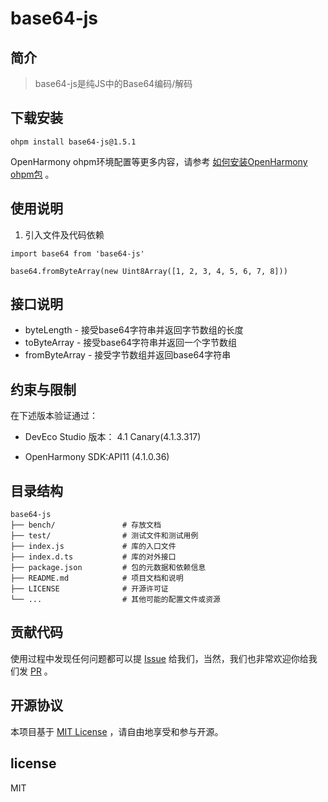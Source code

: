 # base64-js

## 简介
> base64-js是纯JS中的Base64编码/解码

## 下载安装
```shell
ohpm install base64-js@1.5.1
```
OpenHarmony ohpm环境配置等更多内容，请参考 [如何安装OpenHarmony ohpm包](https://gitee.com/openharmony-tpc/docs/blob/master/OpenHarmony_har_usage.md) 。

## 使用说明
1. 引入文件及代码依赖
 ```
 import base64 from 'base64-js'
 
 base64.fromByteArray(new Uint8Array([1, 2, 3, 4, 5, 6, 7, 8]))
 ```

## 接口说明

 * byteLength - 接受base64字符串并返回字节数组的长度
 * toByteArray - 接受base64字符串并返回一个字节数组
 * fromByteArray - 接受字节数组并返回base64字符串

## 约束与限制

在下述版本验证通过：

- DevEco Studio 版本： 4.1 Canary(4.1.3.317)

- OpenHarmony SDK:API11 (4.1.0.36)

## 目录结构
````
base64-js
├── bench/               # 存放文档
├── test/                # 测试文件和测试用例
├── index.js             # 库的入口文件
├── index.d.ts           # 库的对外接口
├── package.json         # 包的元数据和依赖信息
├── README.md            # 项目文档和说明
├── LICENSE              # 开源许可证
└── ...                  # 其他可能的配置文件或资源               
````

## 贡献代码
使用过程中发现任何问题都可以提 [Issue](https://gitee.com/openharmony-tpc/openharmony_tpc_samples/issues) 给我们，当然，我们也非常欢迎你给我们发 [PR](https://gitee.com/openharmony-tpc/openharmony_tpc_samples/pulls) 。

## 开源协议
本项目基于 [MIT License](https://gitee.com/openharmony-tpc/openharmony_tpc_samples/tree/master/base64-js/LICENSE) ，请自由地享受和参与开源。

## license

MIT
